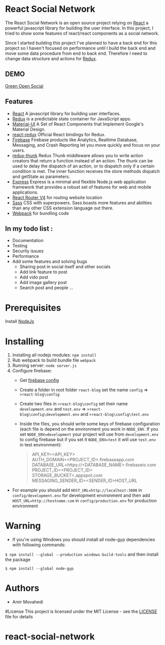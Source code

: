  # React Social Network
The React Social Network is an open source project relying on [React](https://facebook.github.io/react/docs/hello-world.html) a powerful javascript library for building the user interface. In this project, I tried to show some features of react/react components as a social network.

Since I started building this project I've planned to have a back end for this project so I haven't focused on performance until I build the back end and move some data procedure from end to back end. Therefore I need to change data structure and actions for [Redux](http://redux.js.org/).

 ## DEMO
  [Green Open Social](http://greensocial.herokuapp.com)

 ## Features
  * [React](https://facebook.github.io/react/docs/hello-world.html) A javascript library for building user interfaces.
  * [Redux](http://redux.js.org/) is a predictable state container for JavaScript apps.
  * [Material-UI](http://www.material-ui.com/#/) A Set of React Components that Implement Google's Material Design.
  * [react-redux](https://github.com/reactjs/react-redux) Official React bindings for Redux.
  * [Firebase](https://firebase.google.com/) Firebase products like Analytics, Realtime Database, Messaging, and Crash Reporting let you move quickly and focus on your users.
  * [redux-thunk](https://github.com/gaearon/redux-thunk) Redux Thunk middleware allows you to write action creators that return a function instead of an action. The thunk can be used to delay the dispatch of an action, or to dispatch only if a certain condition is met. The inner function receives the store methods dispatch and getState as parameters.
  * [Express](https://expressjs.com/) Express is a minimal and flexible Node.js web application framework that provides a robust set of features for web and mobile applications.
  * [React Router V4](https://github.com/ReactTraining/react-router) for routing website location
  * [Sass](http://sass-lang.com/) CSS with superpowers. Sass boasts more features and abilities than any other CSS extension language out there.
  * [Webpack](https://webpack.js.org/) for bundling code

## In my todo list :
  * Documentation
  * Testing
  * Security issues
  * Performance
  * Add some features and solving bugs
    * Sharing post in social itself and other socials
    * Add link feature to post
    * Add vido post
    * Add image gallery post
    * Search post and people
    ...


 # Prerequisites
 Install [NodeJs](https://nodejs.org/en/)

 # Installing
 1. Installing all nodejs modules:
  `npm install`
 2. Rub webpack to build bundle file
  `webpack`
 3. Running server:
  `node server.js`
 4. Configure firebase:
    - Get [firebase config](https://firebase.google.com/docs/web/setup)
    - Create a folder in root folder `react-blog` set the name `config` => `>react-blog\config`
    - Create two files in `>react-blog\config` set their name `development.env` and `test.env` => `>react-blog\config\development.env` and `>react-blog\config\test.env`
    - Inside the files, you should write some keys of firebase configuration (each file is depend on the environment you work in `NODE_ENV`. If you set `NODE_ENV=development` your project will use from `development.env` to config firebase but if you set it `NODE_ENV=test` it will use `test.env` in test environment):

      > API_KEY=<API_KEY> <br/>
      > AUTH_DOMAIN=<PROJECT_ID>.firebaseapp.com<br/>
      > DATABASE_URL=https://<DATABASE_NAME>.firebaseio.com<br/>
      > PROJECT_ID=<PROJECT_ID><br/>
      > STORAGE_BUCKET=<BUCKET>.appspot.com<br/>
      > MESSAGING_SENDER_ID=<SENDER_ID>HOST_URL<br/>

  - For example you should add `HOST_URL=http://localhost:3000` in `config/development.env` for development environment  and then add `HOST_URL=http://hostname.com` in `config/production.env` for production environment

 # Warning
 - If you're using Windows you should install all node-gyp dependencies with following commands:

`$ npm install --global --production windows-build-tools`
and then install the package

`$ npm install --global node-gyp`

 # Authors
  - Amir Movahedi

 #License
This project is licensed under the MIT License - see the [LICENSE](LICENSE) file for details
# react-social-network
